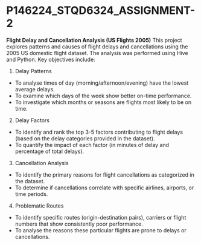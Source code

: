 # P146224_STQD6324_ASSIGNMENT-2

**Flight Delay and Cancellation Analysis (US Flights 2005)**
This project explores patterns and causes of flight delays and cancellations using the 2005 US domestic flight dataset. The analysis was performed using Hive and Python. Key objectives include:

1) Delay Patterns
- To analyse times of day (morning/afternoon/evening) have the lowest average delays.
- To examine which days of the week show better on-time performance.
- To investigate which months or seasons are flights most likely to be on time.

2) Delay Factors
- To identify and rank the top 3-5 factors contributing to flight delays (based on the delay categories provided in the dataset).
- To quantify the impact of each factor (in minutes of delay and percentage of total delays).

3) Cancellation Analysis
- To identify the primary reasons for flight cancellations as categorized in the dataset.
- To determine if cancellations correlate with specific airlines, airports, or time periods.

4) Problematic Routes
- To identify specific routes (origin-destination pairs), carriers or flight numbers that show consistently poor performance.
- To analyse the reasons these particular flights are prone to delays or cancellations.
